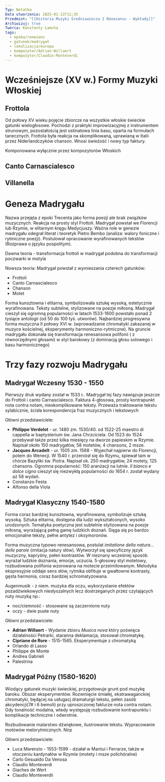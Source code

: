 ```yaml
---
Typ: Notatka
Data utworzenia: 2025-01-13T11:35
Przedmiot: "[[Historia Muzyki Średniowiecza I Renesansu - Wykłady]]"
Archiwizuj: true
Twórca: Konstanty Lamcha
tags:
  - epoka/renesans
  - gatunek/madrygał
  - lokalizacja/europa
  - kompozytor/Adrian-Willaert
  - kompozytor/Claudio-Monteverdi
---
```

# Wcześniejsze (XV w.) Formy Muzyki Włoskiej

## Frottola

Od połowy XV wieku pojęcie zbiorcze na wszystkie włoskie świeckie gatunki wielogłosowe. Pochodzi z praktyki improwizacyjnej z instrumentem strunowym, pozostałością jest ostinatowa linia basu, oparta na formułach tanecznych. Frottola była reakcja na skomplikowaną, uprawianą w Italii przez Niderlandczyków chanson. Wnosi świeżość i nowy typ faktury.

Komponowana wyłącznie przez kompozytorów Włoskich

## Canto Carnascialesco

## Villanella

# Geneza Madrygału

Nazwa przejęta z epoki Trecenta jako forma poezji ale brak związków muzycznych. Reakcja na prosty styl Frottoli. Madrygał powstał we Florencji lub Rzymie, w elitarnym kręgu Medycjuszy. Ważna role w genezie madrygału odegrał literat i teoretyk Pietro Bembo (analiza: walory foniczne i rytmiczne poezji). Postulował opracowanie wyrafinowanych tekstów (Rozprawa o języku pospolitym).

Dawna teoria - transformacja frottoli w madrygał podobna do transformacji poczwarki w motyla

Nowsza teoria: Madrygał powstał z wymieszania czterech gatunków:

- Frottoli
- Canto Carnascialesco
- Chanson
- Motet

Forma kunsztowna i elitarna, symbolizowała sztukę wysoką, estetycznie wyrafinowana. Teksty subtelne, stylizowane na poezje miłosną. Madrygał cieszył się ogromną popularności w latach 1533-1600 powstało ponad 2 tysiące antologii (od 50 do 100 tyś. utworów). Najbardziej progresywna forma muzyczna II połowy XVI w. (wprowadzanie chromatyki zakazanej w muzyce kościelnej, eksperymenty harmoniczno-rytmiczne). Na gruncie madrygału dokonała się transformacja renesansowa polifonii ( z równorzędnymi głosami) w styl barokowy (z dominacją głosu solowego i basu harmonicznego)

# Trzy fazy rozwoju Madrygału

## Madrygał Wczesny 1530 - 1550

Pierwszy druk wydany został w 1533 r.. Madrygał tej fazy nawiązuje jeszcze do Frottoli i canto Carnascialesco. Faktura 4-głosowa, prosty kontrapunkt nota contra notam, nieskomplikowane teksty. Przeważa traktowanie tekstu sylabicznie, ścisła korespondencja fraz muzycznych i tekstowych

Główni przedstawiciele:

- **Philippe Verdelot** - ur. 1480 zm. 1530/40. od 1522-25 maestro di cappella w baptysterium św. Jana Chrzciciela. Od 1523 do 1524 przebywał także przez kilka miesięcy na dworze papieskim w Rzymie. Napisał około 150 madrygałów, 58 motetów, 4 chansons, 2 msze.
- **Jacques Arcadelt** - ur. 1505 zm. 1568 - Wyjechał najpierw do Florencji, potem do Wenecji. W 1540 r. przeniósł się do Rzymu, śpiewał tam w chórze Bazyliki św. Piotra. Napisał ok. 250 madrygałów, 24 motety, 125 chansons. Ogromna popularność: 150 aranżacji na lutnie. _Il bianco e dolce cigno_ cieszył się niezwykłą popularności do 1654 r. został wydany aż 58 wydań.
- Constanzo Festa
- Alfonso della Viola

## Madrygał Klasyczny 1540-1580

Forma coraz bardziej kunsztowna, wyrafinowana, symbolizuje sztukę wysoką. Sztuka elitarna, dostępna dla ludzi wykształconych, wysoko urodzonych. Tematyka poetyczna jest subtelnie stylizowana na poezje miłosną, wyrażającą pełną gamę ludzkich doznań. Sięga się po bardzo emocjonalne teksty, pełne antytez i oksymoronów.

Forma muzyczna typowo renesansowa, postulat _imitatione della natura… delle parole_ (imitacja natury słów). Wytworzył się specyficzny język muzyczny, kapryśny, pełen kontrastów. W nieznany wcześniej sposób wyrażał ludzkie doznania, emocje, uczucia. 5-głosowy styl motetowy, rozbudowana polifonia wzorowana na motecie przeimitowanym. Melodyka ekspresyjnie oddaje sens słów, rytmika obfituje w gwałtowne kontrasty, gęsta harmonia, coraz bardziej schromatyzowana.

Augenmusik - z niem. muzyka dla oczu, wykorzystanie efektów pozadźwiekowych niesłyszalnych lecz dostrzeganych przez czytających nuty muzyką np.:

- noc/ciemność - stosowane są zaczernione nuty
- oczy - dwie puste nuty

Główni przedstawiciele:

- **Adrian Willaert** - Wydanie zbioru _Musica nova_ który poświęca działalności Petrarki, staranna deklamacja, stosował chromatykę.
- **Cipriane de Rore** - 1515-1565. Eksperymentuje z chromatyką
- Orlando di Lasso
- Philippe de Monte
- Andrea Gabrieli
- Palestrina

## Madrygał Późny (1580-1620)

Wiodący gatunek muzyki świeckiej, przygotowuje grunt pod muzykę baroku. Obszar eksperymentów. Rozwinięcie śmiałej, ekstrawaganckiej chromatyki, będącej na usługacj dramaturgii tekstu, pełen zasób akcydencji(7# i 6 bemoli) przy uproszczonej fakturze nota contra notam. Gdy tonalność modalna, wtedy występuję rozbudowanie kontrapunktu i komplikacje techniczne i odwrotnie.

Rozbudowanie malarstwo dźwiękowe, ilustrowanie tekstu. Wypracowanie motówów melorytmicznych. Nirp

Główni przedstawiciele:

- Luca Marenzio - 1553-1599 - działał w Mantui i Ferrarze, także w otoczeniu kardynałów w Rzymie (motety i msze polichóralne)
- Carlo Gesualdo Da Venosa
- Claudio Monteverdi
- Giaches de Wert
- Claudio Monteverdii